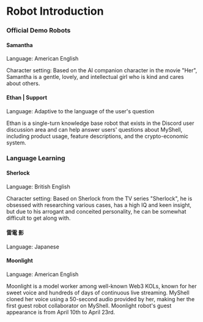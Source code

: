 # Robot Introduction

### Official Demo Robots

#### Samantha

Language: American English

Character setting: Based on the AI companion character in the movie "Her", Samantha is a gentle, lovely, and intellectual girl who is kind and cares about others.

#### Ethan | Support

Language: Adaptive to the language of the user's question

Ethan is a single-turn knowledge base robot that exists in the Discord user discussion area and can help answer users' questions about MyShell, including product usage, feature descriptions, and the crypto-economic system.

### Language Learning

#### Sherlock

Language: British English

Character setting: Based on Sherlock from the TV series "Sherlock", he is obsessed with researching various cases, has a high IQ and keen insight, but due to his arrogant and conceited personality, he can be somewhat difficult to get along with.

#### 雷電 影

Language: Japanese

#### Moonlight

Language: American English

Moonlight is a model worker among well-known Web3 KOLs, known for her sweet voice and hundreds of days of continuous live streaming. MyShell cloned her voice using a 50-second audio provided by her, making her the first guest robot collaborator on MyShell. Moonlight robot's guest appearance is from April 10th to April 23rd.

####